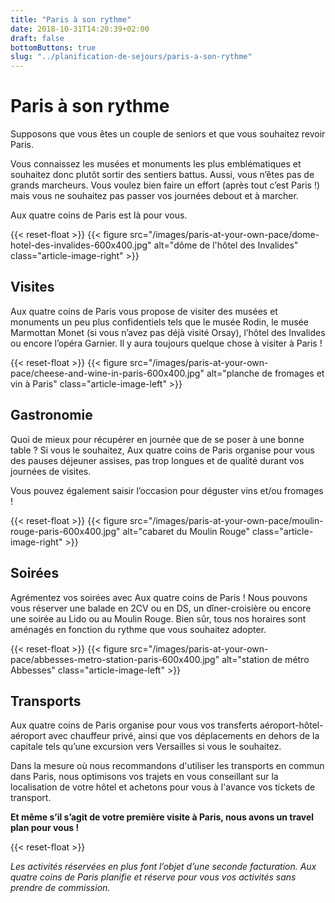 ```yaml
---
title: "Paris à son rythme"
date: 2018-10-31T14:20:39+02:00
draft: false
bottomButtons: true
slug: "../planification-de-sejours/paris-a-son-rythme"
---
```


# Paris à son rythme

Supposons que vous êtes un couple de seniors et que vous souhaitez revoir Paris.

Vous connaissez les musées et monuments les plus emblématiques et souhaitez donc plutôt sortir des sentiers battus. Aussi, vous n’êtes pas de grands marcheurs. Vous voulez bien faire un effort (après tout c’est Paris !) mais vous ne souhaitez pas passer vos journées debout et à marcher.

Aux quatre coins de Paris est là pour vous.

{{< reset-float >}}
{{< figure src="/images/paris-at-your-own-pace/dome-hotel-des-invalides-600x400.jpg"
alt="dôme de l'hôtel des Invalides" class="article-image-right" >}}

## Visites

Aux quatre coins de Paris vous propose de visiter des musées et monuments un peu plus confidentiels tels que le musée Rodin, le musée Marmottan Monet (si vous n’avez pas déjà visité Orsay), l’hôtel des Invalides ou encore l’opéra Garnier. Il y aura toujours quelque chose à visiter à Paris !

{{< reset-float >}}
{{< figure src="/images/paris-at-your-own-pace/cheese-and-wine-in-paris-600x400.jpg"
alt="planche de fromages et vin à Paris" class="article-image-left" >}}

## Gastronomie

Quoi de mieux pour récupérer en journée que de se poser à une bonne table ? Si vous le souhaitez, Aux quatre coins de Paris organise pour vous des pauses déjeuner assises, pas trop longues et de qualité durant vos journées de visites.

Vous pouvez également saisir l’occasion pour déguster vins et/ou fromages !

{{< reset-float >}}
{{< figure src="/images/paris-at-your-own-pace/moulin-rouge-paris-600x400.jpg"
alt="cabaret du Moulin Rouge" class="article-image-right" >}}

## Soirées

Agrémentez vos soirées avec Aux quatre coins de Paris ! Nous pouvons vous réserver une balade en 2CV ou en DS, un dîner-croisière ou encore une soirée au Lido ou au Moulin Rouge. Bien sûr, tous nos horaires sont aménagés en fonction du rythme que vous souhaitez adopter.

{{< reset-float >}}
{{< figure src="/images/paris-at-your-own-pace/abbesses-metro-station-paris-600x400.jpg"
alt="station de métro Abbesses" class="article-image-left" >}}

## Transports

Aux quatre coins de Paris organise pour vous vos transferts aéroport-hôtel-aéroport avec chauffeur privé, ainsi que vos déplacements en dehors de la capitale tels qu’une excursion vers Versailles si vous le souhaitez.

Dans la mesure où nous recommandons d'utiliser les transports en commun dans Paris, nous optimisons vos trajets en vous conseillant sur la localisation de votre hôtel et achetons pour vous à l'avance vos tickets de transport.

**Et même s’il s’agit de votre première visite à Paris, nous avons un travel plan pour vous !**

{{< reset-float >}}

*Les activités réservées en plus font l’objet d’une seconde facturation. Aux quatre coins de Paris planifie et réserve pour vous vos activités sans prendre de commission.*
